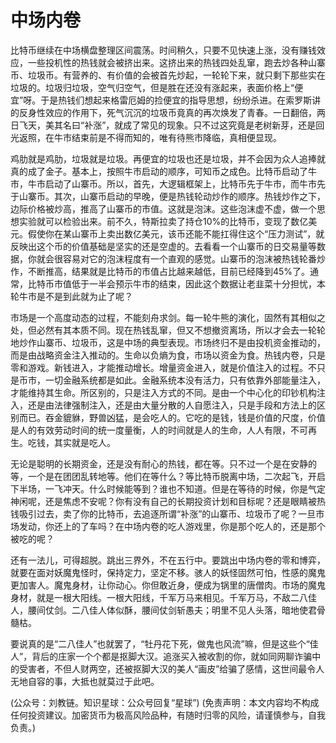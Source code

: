 # 中场内卷

比特币继续在中场横盘整理区间震荡。时间稍久，只要不见快速上涨，没有赚钱效应，一些投机性的热钱就会被挤出来。这挤出来的热钱四处乱窜，跑去炒各种山寨币、垃圾币。有营养的、有价值的会被首先炒起，一轮轮下来，就只剩下那些实在垃圾的。垃圾归垃圾，空气归空气，但是胜在还没有涨起来，表面价格上“便宜”呀。于是热钱们想起来格雷厄姆的捡便宜的指导思想，纷纷杀进。在索罗斯讲的反身性效应的作用下，死气沉沉的垃圾币竟真的再次焕发了青春。一日翻倍，两日飞天，美其名曰“补涨”，就成了常见的现象。只不过这究竟是老树新芽，还是回光返照，在牛市结束前是不得而知的，唯有待熊市降临，真相便显现。

鸡肋就是鸡肋，垃圾就是垃圾。再便宜的垃圾也还是垃圾，并不会因为众人追捧就真的成了金子。基本上，按照牛市启动的顺序，可知币之成色。比特币启动了牛市，牛市启动了山寨币。所以，首先，大逻辑框架上，比特币先于牛市，而牛市先于山寨币。其次，山寨币启动的早晚，便是热钱轮动炒作的顺序。热钱炒作之下，边际价格被炒高，推高了山寨币的市值。这就是泡沫。这些泡沫虚不虚，做一个思想实验就可以检验出来。前不久，特斯拉卖了持仓10%的比特币，变现了数亿美元。假使你在某山寨币上卖出数亿美元，该币还能不能扛得住这个“压力测试”，就反映出这个币的价值基础是坚实的还是空虚的。去看看一个山寨币的日交易量等数据，你就会很容易对它的泡沫程度有一个直观的感觉。山寨币的泡沫被热钱轮番炒作，不断推高，结果就是比特币的市值占比越来越低，目前已经降到45%了。通常，比特币市值低于一半会预示牛市的结束，因此这个数据让老韭菜十分担忧，本轮牛市是不是到此就为止了呢？

市场是一个高度动态的过程，不能刻舟求剑。每一轮牛熊的演化，固然有其相似之处，但必然有其本质不同。现在热钱乱窜，但又不想撤资离场，所以才会去一轮轮地炒作山寨币、垃圾币，这是中场的典型表现。市场终归不是由投机资金推动的，而是由战略资金注入推动的。生命以负熵为食，市场以资金为食。热钱内卷，只是零和游戏。新钱进入，才能推动增长。增量资金进入，就是价值注入的过程。不只是币市，一切金融系统都是如此。金融系统本没有活力，只有依靠外部能量注入，才能维持其生命。所区别的，只是注入方式的不同。是由一个中心化的印钞机构注入，还是由法律强制注入，还是由大量分散的人自愿注入，只是手段和方法上的区别而已。吞金貔貅，野兽凶猛，是会吃人的。它吃的是钱，钱是价值的尺度，价值是人的有效劳动时间的统一度量衡，人的时间就是人的生命，人人有限，不可再生。吃钱，其实就是吃人。

无论是聪明的长期资金，还是没有耐心的热钱，都在等。只不过一个是在安静的等，一个是在团团乱转地等。他们在等什么？等比特币脱离中场，二次起飞，开启下半场，一飞冲天。什么时候能等到？谁也不知道。但是在等待的时候，你是气定神闲呢，还是焦虑不安呢？你有没有自己的长期投资计划和目标呢？还是眼睛被热钱吸引过去，卖了你的比特币，去追逐所谓“补涨”的山寨币、垃圾币了呢？一旦市场发动，你还上的了车吗？在中场内卷的吃人游戏里，你是那个吃人的，还是那个被吃的呢？

还有一法儿，可得超脱。跳出三界外，不在五行中。要跳出中场内卷的零和博弈，就要在面对妖魔鬼怪时，保持定力，坚定不移。骇人的妖怪固然可怕，性感的魔鬼更加害人。魔鬼身材，让你动心。你但敢近身，便成为锅里的唐僧肉。市场的魔鬼身材，就是一根大阳线。一根大阳线，千军万马来相见。千军万马，不敌二八佳人，腰间仗剑。二八佳人体似酥，腰间仗剑斩愚夫；明里不见人头落，暗地使君骨髓枯。

要说真的是“二八佳人”也就罢了，“牡丹花下死，做鬼也风流”嘛，但是这些个“佳人”，背后的庄家一个个都是抠脚大汉。追涨买入被收割的你，就如同网聊诈骗中的受害者，不但人财两空，还被抠脚大汉的美人“画皮”给骗了感情，这世间最令人无地自容的事，大抵也就莫过于此吧。

(公众号：刘教链。知识星球：公众号回复“星球”)
(免责声明：本文内容均不构成任何投资建议。加密货币为极高风险品种，有随时归零的风险，请谨慎参与，自我负责。)
